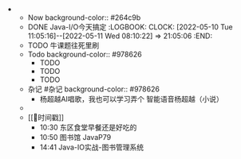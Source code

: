 -
	- Now
	  background-color:: #264c9b
	- DONE Java-I/O今天搞定
	  :LOGBOOK:
	  CLOCK: [2022-05-10 Tue 11:05:16]--[2022-05-11 Wed 08:10:22] =>  21:05:06
	  :END:
	- TODO 牛课题往死里刷
	- Todo
	  background-color:: #978626
		- TODO
		- TODO
		- TODO
	- 杂记 #杂记
	  background-color:: #978626
		- 杨超越AI唱歌，我也可以学习弄个 智能语音杨超越（小说）
	-
	- [[📌时间戳]]
		- 10:30 东区食堂早餐还是好吃的
		- 10:50 图书馆 JavaP79
		- 14:41 Java-IO实战-图书管理系统